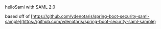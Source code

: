 helloSaml with SAML 2.0

based off of [https://github.com/vdenotaris/spring-boot-security-saml-sample](https://github.com/vdenotaris/spring-boot-security-saml-sample)
